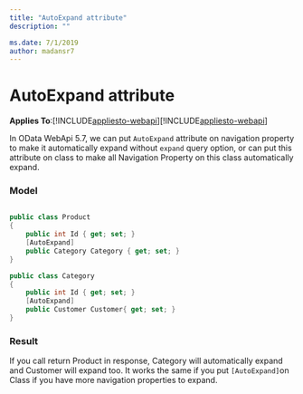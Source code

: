 ```yaml
---
title: "AutoExpand attribute"
description: ""

ms.date: 7/1/2019
author: madansr7
---
```

# AutoExpand attribute
**Applies To**:[!INCLUDE[appliesto-webapi](../includes/appliesto-webapi-v7.md)][!INCLUDE[appliesto-webapi](../includes/appliesto-webapi-v6.md)]

In OData WebApi 5.7, we can put `AutoExpand` attribute on navigation property to make it automatically expand without `expand` query option, or can put this attribute on class to make all Navigation Property on this class automatically expand.

### Model

```C#

public class Product
{
    public int Id { get; set; }
    [AutoExpand]
    public Category Category { get; set; }
}

public class Category
{
    public int Id { get; set; }
    [AutoExpand]
    public Customer Customer{ get; set; }
}
```

### Result
If you call return Product in response, Category will automatically expand and Customer will expand too. It works the same if you put `[AutoExpand]`on Class if you have more navigation properties to expand.
